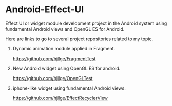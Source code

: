 # Android-Effect-UI
Effect UI or widget module development project in the Android system using fundamental Android views and OpenGL ES for Android.


Here are links to go to several project repositories related to my topic.

1. Dynamic animation module applied in Fragment.

    https://github.com/hjllge/FragmentTest



2. New Android widget using OpenGL ES for android.

    https://github.com/hjllge/OpenGLTest



3. iphone-like widget using fundamental Android views.

    https://github.com/hjllge/EffectRecyclerView

